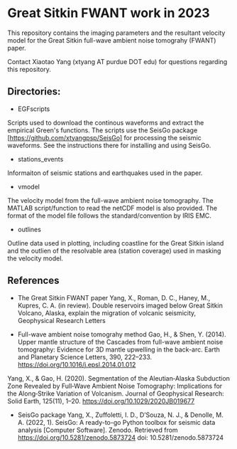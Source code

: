 # Great Sitkin FWANT work in 2023
This repository contains the imaging parameters and the resultant velocity model for the Great Sitkin full-wave ambient noise tomograhy (FWANT) paper.

Contact Xiaotao Yang (xtyang AT purdue DOT edu) for questions regarding this repository.

## Directories:
* EGFscripts

Scripts used to download the continous waveforms and extract the empirical Green's functions. The scripts use the SeisGo package [https://github.com/xtyangpsp/SeisGo] for processing the seismic waveforms. See the instructions there for installing and using SeisGo.

* stations_events

Informaiton of seismic stations and earthquakes used in the paper.

* vmodel

The velocity model from the full-wave ambient noise tomography. The MATLAB script/function to read the netCDF model is also provided. The format of the model file follows the standard/convention by IRIS EMC.

* outlines

Outline data used in plotting, including coastline for the Great Sitkin island and the outlien of the resolvable area (station coverage) used in masking the velocity model.

## References
* The Great Sitkin FWANT paper
Yang, X., Roman, D. C., Haney, M., Kupres, C. A. (in review). Double reservoirs imaged below Great Sitkin Volcano, Alaska, explain the migration of volcanic seismicity, Geophysical Research Letters

* Full-wave ambient noise tomograhy method
Gao, H., & Shen, Y. (2014). Upper mantle structure of the Cascades from full-wave ambient noise tomography: Evidence for 3D mantle upwelling in the back-arc. Earth and Planetary Science Letters, 390, 222–233. https://doi.org/10.1016/j.epsl.2014.01.012

Yang, X., & Gao, H. (2020). Segmentation of the Aleutian‐Alaska Subduction Zone Revealed by Full‐Wave Ambient Noise Tomography: Implications for the Along‐Strike Variation of Volcanism. Journal of Geophysical Research: Solid Earth, 125(11), 1–20. https://doi.org/10.1029/2020JB019677

* SeisGo package
Yang, X., Zuffoletti, I. D., D’Souza, N. J., & Denolle, M. A. (2022, 1). SeisGo: A ready-to-go Python toolbox for seismic data analysis [Computer Software]. Zenodo. Retrieved from https://doi.org/10.5281/zenodo.5873724 doi: 10.5281/zenodo.5873724
